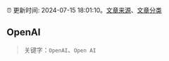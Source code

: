 :alarm_clock: 更新时间: 2024-07-15 18:01:10。[文章来源](/README.md)、[文章分类](/TAGS.md)

## OpenAI


> 关键字：`OpenAI`、`Open AI`



